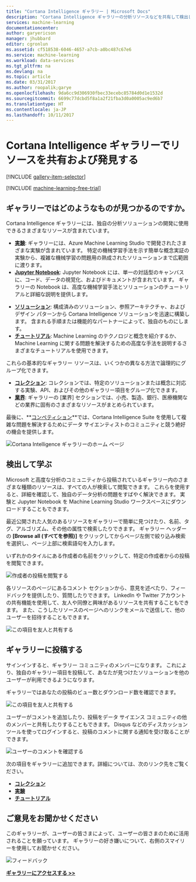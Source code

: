 ```yaml
---
title: "Cortana Intelligence ギャラリー | Microsoft Docs"
description: "Cortana Intelligence ギャラリーの分析リソースなどを共有して検出します。 他のユーザーを参考にしてコミュニティに投稿を行います。"
services: machine-learning
documentationcenter: 
author: garyericson
manager: jhubbard
editor: cgronlun
ms.assetid: cf518538-6046-4657-a7cb-a0bc487c67e6
ms.service: machine-learning
ms.workload: data-services
ms.tgt_pltfrm: na
ms.devlang: na
ms.topic: article
ms.date: 03/31/2017
ms.author: roopalik;garye
ms.openlocfilehash: 9da6cc9d306930fbec33ecebc85784d0d1e1532d
ms.sourcegitcommit: 6699c77dcbd5f8a1a2f21fba3d0a0005ac9ed6b7
ms.translationtype: HT
ms.contentlocale: ja-JP
ms.lasthandoff: 10/11/2017
---
```

# <a name="share-and-discover-resources-in-the-cortana-intelligence-gallery"></a>Cortana Intelligence ギャラリーでリソースを共有および発見する
[!INCLUDE [gallery-item-selector](../../../includes/machine-learning-gallery-item-selector.md)]

<!-- separating these 2 includes -->

[!INCLUDE [machine-learning-free-trial](../../../includes/machine-learning-free-trial.md)]

## <a name="what-can-i-find-in-the-gallery"></a>ギャラリーではどのようなものが見つかるのですか。
Cortana Intelligence ギャラリーには、独自の分析ソリューションの開発に使用できるさまざまなリソースが含まれています。

* **[実験](gallery-experiments.md)**: ギャラリーには、Azure Machine Learning Studio で開発されたさまざまな実験が含まれています。 特定の機械学習手法を示す簡単な概念実証の実験から、複雑な機械学習の問題用の熟成されたソリューションまで広範囲に渡ります。
* **[Jupyter Notebook](gallery-jupyter-notebooks.md)**: Jupyter Notebook には、単一の対話型のキャンバスに、コード、データの視覚化、およびドキュメントが含まれています。
  ギャラリーの Notebook は、高度な機械学習手法とソリューションのチュートリアルと詳細な説明を提供します。

<!--
- **[Machine Learning APIs](https://machine-learning-gallery-apis.md)** - An experiment developed in Azure Machine Learning can be launched as a web service so that the analytics model can be accessed by others through a set of REST APIs. A variety of these APIs are available in the Gallery, such as a product recommendation engine or cloud-based face and speech recognition.
-->

* **[ソリューション](gallery-solutions.md)**: 構成済みのソリューション、参照アーキテクチャ、およびデザイン パターンから Cortana Intelligence ソリューションを迅速に構築します。 含まれる手順または機能的なパートナーによって、独自のものにします。
* **[チュートリアル](gallery-tutorials.md)**: Machine Learning のテクノロジと概念を紹介するか、Machine Learning に関する問題を解決するための高度な手法を説明するさまざまなチュートリアルを使用できます。

これらの基本的なギャラリー リソースは、いくつかの異なる方法で論理的にグループ化できます。

* **[コレクション](gallery-collections.md)**: コレクションでは、特定のソリューションまたは概念に対応する実験、API、およびその他のギャラリー項目をグループ化できます。
* **[業界](gallery-industries.md)**: ギャラリーの [業界] セクションでは、小売、製造、銀行、医療機関などの業界に固有のさまざまなリソースがまとめられています。

最後に、**[コンペティション](gallery-competitions.md)**では、Cortana Intelligence Suite を使用して複雑な問題を解決するためにデータ サイエンティストのコミュニティと競う絶好の機会を提供します。

![Cortana Intelligence ギャラリーのホーム ページ](./media/gallery-how-to-use-contribute-publish/gallery-home-page.png)

## <a name="discover-and-learn"></a>検出して学ぶ
Microsoft と高度な分析のコミュニティから投稿されているギャラリー内のさまざまな種類のリソースは、すべての人が検索して閲覧できます。
これらを使用すると、詳細を確認して、独自のデータ分析の問題をすばやく解決できます。
実験と Jupyter Notebook を Machine Learning Studio ワークスペースにダウンロードすることもできます。

最近公開された人気のあるリソースをギャラリーで簡単に見つけたり、名前、タグ、アルゴリズム、その他の属性で検索したりできます。
ギャラリー ヘッダーの **[Browse all (すべてを参照)]** をクリックしてからページ左側で絞り込み検索を選択し、ページ上部に検索語句を入力します。

いずれかのタイルにある作成者の名前をクリックして、特定の作成者からの投稿を閲覧できます。

![作成者の投稿を閲覧する](./media/gallery-how-to-use-contribute-publish/view-by-author.png)

各リソースのページにあるコメント セクションから、意見を述べたり、フィードバックを提供したり、質問したりできます。
LinkedIn や Twitter アカウントの共有機能を使用して、友人や同僚と興味があるリソースを共有することもできます。
また、こうしたリソースのページへのリンクをメールで送信して、他のユーザーを招待することもできます。

![この項目を友人と共有する](./media/gallery-how-to-use-contribute-publish/comment-and-share.png)

## <a name="contribute-to-the-gallery"></a>ギャラリーに投稿する
サインインすると、ギャラリー コミュニティのメンバーになります。 これにより、独自のギャラリー項目を投稿して、あなたが見つけたソリューションを他のユーザーが利用できるようになります。

ギャラリーではあなたの投稿のビュー数とダウンロード数を確認できます。

![この項目を友人と共有する](./media/gallery-how-to-use-contribute-publish/view-and-download-counts.png)

ユーザーがコメントを追加したり、投稿をデータ サイエンス コミュニティの他のメンバーと共有したりすることもできます。
Disqus などのディスカッション ツールを使ってログインすると、投稿のコメントに関する通知を受け取ることができます。

![ユーザーのコメントを確認する](./media/gallery-how-to-use-contribute-publish/follow-comments.png)

次の項目をギャラリーに追加できます。詳細については、次のリンク先をご覧ください。

* **[コレクション](gallery-collections.md#contribute)**
* **[実験](gallery-experiments.md#contribute)**
* **[チュートリアル](gallery-tutorials.md#contribute)**

## <a name="we-want-to-hear-from-you"></a>ご意見をお聞かせください
このギャラリーが、ユーザーの皆さまによって、ユーザーの皆さまのために活用されることを願っています。 ギャラリーの好き嫌いについて、右側のスマイリーを使用してお聞かせください。  

![フィードバック](./media/gallery-how-to-use-contribute-publish/feedback.png)

**[ギャラリーにアクセスする >>](http://gallery.cortanaintelligence.com)**

